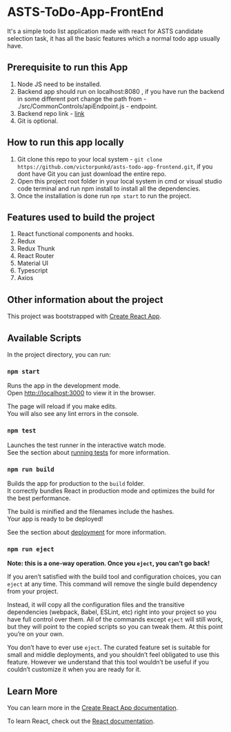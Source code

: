 # ASTS-ToDo-App-FrontEnd

It's a simple todo list application made with react for ASTS candidate selection task, it has all the basic features which a normal todo app usually have.

## Prerequisite to run this App

1. Node JS need to be installed.
2. Backend app should run on localhost:8080 , if you have run the backend in some different port change the path from - ./src/CommonControls/apiEndpoint.js - endpoint.
3. Backend repo link - [link](https://github.com/victorpunkd/asts-todo-app-backend)
4. Git is optional.

## How to run this app locally

1. Git clone this repo to your local system - `git clone https://github.com/victorpunkd/asts-todo-app-frontend.git`, if you dont have Git you can just download the entire repo.
2. Open this project root folder in your local system in cmd or visual studio code terminal and run npm install to install all the dependencies.
3. Once the installation is done run `npm start` to run the project.

## Features used to build the project

1. React functional components and hooks.
2. Redux
3. Redux Thunk
4. React Router
5. Material UI
6. Typescript
7. Axios

## Other information about the project

This project was bootstrapped with [Create React App](https://github.com/facebook/create-react-app).

## Available Scripts

In the project directory, you can run:

### `npm start`

Runs the app in the development mode.\
Open [http://localhost:3000](http://localhost:3000) to view it in the browser.

The page will reload if you make edits.\
You will also see any lint errors in the console.

### `npm test`

Launches the test runner in the interactive watch mode.\
See the section about [running tests](https://facebook.github.io/create-react-app/docs/running-tests) for more information.

### `npm run build`

Builds the app for production to the `build` folder.\
It correctly bundles React in production mode and optimizes the build for the best performance.

The build is minified and the filenames include the hashes.\
Your app is ready to be deployed!

See the section about [deployment](https://facebook.github.io/create-react-app/docs/deployment) for more information.

### `npm run eject`

**Note: this is a one-way operation. Once you `eject`, you can’t go back!**

If you aren’t satisfied with the build tool and configuration choices, you can `eject` at any time. This command will remove the single build dependency from your project.

Instead, it will copy all the configuration files and the transitive dependencies (webpack, Babel, ESLint, etc) right into your project so you have full control over them. All of the commands except `eject` will still work, but they will point to the copied scripts so you can tweak them. At this point you’re on your own.

You don’t have to ever use `eject`. The curated feature set is suitable for small and middle deployments, and you shouldn’t feel obligated to use this feature. However we understand that this tool wouldn’t be useful if you couldn’t customize it when you are ready for it.

## Learn More

You can learn more in the [Create React App documentation](https://facebook.github.io/create-react-app/docs/getting-started).

To learn React, check out the [React documentation](https://reactjs.org/).
